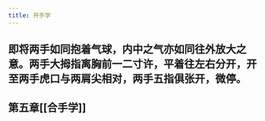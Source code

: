 ```yaml
---
title: 开手学
---
```


## 即将两手如同抱着气球，内中之气亦如同往外放大之意。两手大拇指离胸前一二寸许，平着往左右分开，开至两手虎口与两肩尖相对，两手五指俱张开，微停。

## 第五章[[合手学]]
